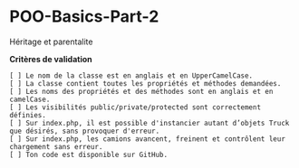 # POO-Basics-Part-2
Héritage et parentalite

**Critères de validation**

    [ ] Le nom de la classe est en anglais et en UpperCamelCase.
    [ ] La classe contient toutes les propriétés et méthodes demandées.
    [ ] Les noms des propriétés et des méthodes sont en anglais et en camelCase.
    [ ] Les visibilités public/private/protected sont correctement définies.
    [ ] Sur index.php, il est possible d'instancier autant d’objets Truck que désirés, sans provoquer d'erreur.
    [ ] Sur index.php, les camions avancent, freinent et contrôlent leur chargement sans erreur.
    [ ] Ton code est disponible sur GitHub.